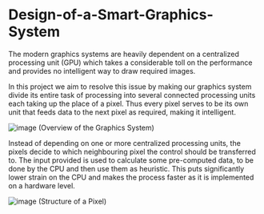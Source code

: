 # Design-of-a-Smart-Graphics-System

The modern graphics systems are heavily dependent on a centralized processing unit (GPU) which takes a considerable toll on the performance and provides no intelligent way to draw required images.

In this project we aim to resolve this issue by making our graphics system divide its entire task of processing into several connected processing units each taking up the place of a pixel. Thus every pixel serves to be its own unit that feeds data to the next pixel as required, making it intelligent.

![image](https://user-images.githubusercontent.com/47811736/120631333-63dc2b80-c485-11eb-8391-31f226fbda85.png) (Overview of the Graphics System) 

Instead of depending on one or more centralized processing units, the pixels decide to which neighbouring pixel the control should be transferred to.
The input provided is used to calculate some pre-computed data, to be done by the CPU and then use them as heuristic.
This puts significantly lower strain on the CPU and makes the process faster as it is implemented on a hardware level.

![image](https://user-images.githubusercontent.com/47811736/120631432-8110fa00-c485-11eb-8346-ad9ac1731b86.png) (Structure of a Pixel)
